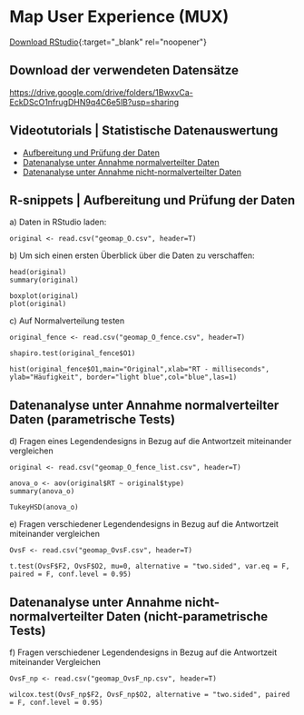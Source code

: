 #  Map User Experience (MUX)
[Download RStudio](https://rstudio.com/products/rstudio/download/#download){:target="_blank" rel="noopener"}
## Download der verwendeten Datensätze
https://drive.google.com/drive/folders/1BwxvCa-EckDScO1nfrugDHN9q4C6e5lB?usp=sharing
## Videotutorials | Statistische Datenauswertung
* [Aufbereitung und Prüfung der Daten](https://drive.google.com/file/d/1WHw_QzTLlgs3m8Rkjjl6maCz6rl9AHpd/view?usp=sharing)
* [Datenanalyse unter Annahme normalverteilter Daten](https://drive.google.com/file/d/1bHJHVFmlzQOXA5rHqfsyeFF0IqitNKBP/view?usp=sharing)
* [Datenanalyse unter Annahme nicht-normalverteilter Daten](https://drive.google.com/file/d/1RuCm685RAviR9bGiegqO5l1aVGSVyLUH/view?usp=sharing)
## R-snippets | Aufbereitung und Prüfung der Daten
a) Daten in RStudio laden:
```
original <- read.csv("geomap_O.csv", header=T)
```
b) Um sich einen ersten Überblick über die Daten zu verschaffen:
```
head(original)
summary(original)

boxplot(original)
plot(original)
```
c) Auf Normalverteilung testen
```
original_fence <- read.csv("geomap_O_fence.csv", header=T)

shapiro.test(original_fence$O1)

hist(original_fence$O1,main="Original",xlab="RT - milliseconds", ylab="Häufigkeit", border="light blue",col="blue",las=1)
```
## Datenanalyse unter Annahme normalverteilter Daten (parametrische Tests)
d) Fragen eines Legendendesigns in Bezug auf die Antwortzeit miteinander vergleichen
```
original <- read.csv("geomap_O_fence_list.csv", header=T)

anova_o <- aov(original$RT ~ original$type)
summary(anova_o)

TukeyHSD(anova_o)
```
e) Fragen verschiedener Legendendesigns in Bezug auf die Antwortzeit miteinander vergleichen
```
OvsF <- read.csv("geomap_OvsF.csv", header=T)

t.test(OvsF$F2, OvsF$O2, mu=0, alternative = "two.sided", var.eq = F, paired = F, conf.level = 0.95)
```
## Datenanalyse unter Annahme nicht-normalverteilter Daten (nicht-parametrische Tests)
f) Fragen verschiedener Legendendesigns in Bezug auf die Antwortzeit miteinander Vergleichen
```
OvsF_np <- read.csv("geomap_OvsF_np.csv", header=T)

wilcox.test(OvsF_np$F2, OvsF_np$O2, alternative = "two.sided", paired = F, conf.level = 0.95)
```
